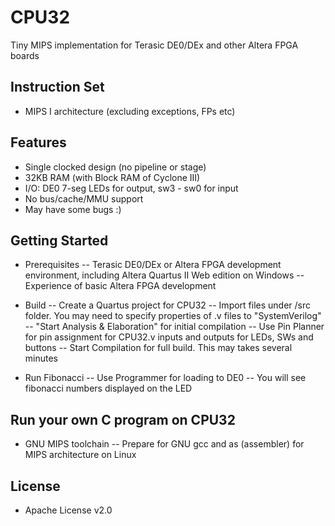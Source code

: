 # CPU32

Tiny MIPS implementation for Terasic DE0/DEx and other Altera FPGA boards

## Instruction Set

- MIPS I architecture (excluding exceptions, FPs etc)

## Features

- Single clocked design (no pipeline or stage)
- 32KB RAM (with Block RAM of Cyclone III)
- I/O: DE0 7-seg LEDs for output, sw3 - sw0 for input
- No bus/cache/MMU support
- May have some bugs :)

## Getting Started

- Prerequisites
-- Terasic DE0/DEx or Altera FPGA development environment, including Altera Quartus II Web edition on Windows
-- Experience of basic Altera FPGA development

- Build
-- Create a Quartus project for CPU32
-- Import files under /src folder. You may need to specify properties of .v files to "SystemVerilog"
-- "Start Analysis & Elaboration" for initial compilation
-- Use Pin Planner for pin assignment for CPU32.v inputs and outputs for LEDs, SWs and buttons
-- Start Compilation for full build. This may takes several minutes

- Run Fibonacci
-- Use Programmer for loading to DE0
-- You will see fibonacci numbers displayed on the LED

## Run your own C program on CPU32

- GNU MIPS toolchain
-- Prepare for GNU gcc and as (assembler) for MIPS architecture on Linux



## License

- Apache License v2.0

